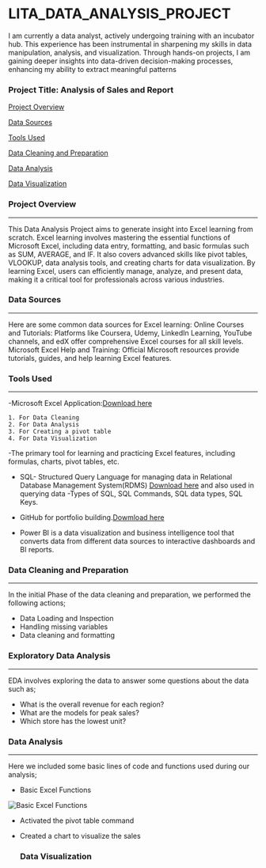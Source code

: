 # LITA_DATA_ANALYSIS_PROJECT
I am currently a data analyst, actively undergoing training with an incubator hub. This experience has been instrumental in sharpening my skills in data manipulation, analysis, and visualization. Through hands-on projects, I am gaining deeper insights into data-driven decision-making processes, enhancing my ability to extract meaningful patterns

### Project Title: Analysis of Sales and Report

[Project Overview](#project-overview)

[Data Sources](#data-sources)

[Tools Used](#tools-used)

[Data Cleaning and Preparation](#data-cleaning-preparation)

[Data Analysis](#data-analysis)

[Data Visualization](#data-visualization)

### Project Overview
-------
This Data Analysis Project aims to generate insight into Excel learning from scratch. Excel learning involves mastering the essential functions of Microsoft Excel, including data entry, formatting, and basic formulas such as SUM, AVERAGE, and IF. It also covers advanced skills like pivot tables, VLOOKUP, data analysis tools, and creating charts for data visualization. By learning Excel, users can efficiently manage, analyze, and present data, making it a critical tool for professionals across various industries.

### Data Sources
------
Here are some common data sources for Excel learning:
Online Courses and Tutorials:
Platforms like Coursera, Udemy, LinkedIn Learning, YouTube channels, and edX offer comprehensive Excel courses for all skill levels.
Microsoft Excel Help and Training:
Official Microsoft resources provide tutorials, guides, and help learning Excel features.

### Tools Used
-------
-Microsoft Excel Application:[Download here](https://www.microsoft.com/en-ng/)

    1. For Data Cleaning
    2. For Data Analysis
    3. For Creating a pivot table
    4. For Data Visualization
  
   -The primary tool for learning and practicing Excel features, including formulas, charts, pivot tables, etc.

- SQL- Structured Query Language for  managing data in Relational Database Management System(RDMS) [Download here](https://www.microsoft.com/sql-server-downloads) and also used in querying data
    -Types of SQL, SQL Commands, SQL data types, SQL Keys.
  
- GitHub for portfolio building.[Dowmload here](https://www.GitHub.com)

- Power BI is a data visualization and business intelligence tool that converts data from different data sources to interactive dashboards and BI reports.

### Data Cleaning and Preparation
-----
In the initial Phase of the data cleaning and preparation, we performed the following actions; 

- Data Loading and Inspection
- Handling missing variables
- Data cleaning and formatting

### Exploratory Data Analysis
--------
EDA involves exploring the data to answer some questions about the data such as;

- What is the overall revenue for each region?
- What are the models for peak sales?
- Which store has the lowest unit?

### Data Analysis
------
Here we included some basic lines of code and functions used during our analysis;

- Basic Excel Functions

![Basic Excel Functions](https://github.com/user-attachments/assets/ed061a10-47f6-4283-bbec-fea34512ad68)

- Activated the pivot table command
- Created a chart to visualize the sales

  ### Data Visualization





